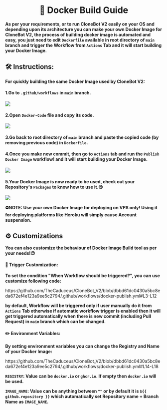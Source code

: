 <h1 align="center"><b>🐳 Docker Build Guide</b></h1>
<p><b>As per your requirements, or to run CloneBot V2 easily on your OS and depending upon its architecture you can make your own Docker Image for CloneBot V2, the process of building docker image is automated and easy, you just need to edit <code>Dockerfile</code> available in root directory of <code>main</code> branch and trigger the Workflow from <code>Actions</code> Tab and it will start building your Docker Image.</b></p>
<h2><b>🛠️ Instructions:</b></h2>
<p><b>For quickly building the same Docker Image used by CloneBot V2:</b></p>
<h4><b>1.Go to <code>.github/workflows</code> in <code>main</code> branch.</b></h4>
<img src="https://user-images.githubusercontent.com/87380104/176392810-a0c1b483-82f9-4927-acca-0b9dc3826975.png">
<h4><b>2.Open <code>Docker-Code</code> file and copy its code.</b></h4>
<img src="https://user-images.githubusercontent.com/87380104/183818049-2ee29172-c9cf-4d47-bf53-741f1aa9ef70.png">
<h4><b>3.Go back to root directory of <code>main</code> branch and paste the copied code (by removing previous code) in <code>Dockerfile</code>.</b></h4>
<h4><b>4.Once you make new commit, then go to <code>Actions</code> tab and run the <code>Publish Docker Image</code> workflow! and it will start building your Docker Image.</b></h4>
<img src="https://user-images.githubusercontent.com/87380104/183817676-817d3b8a-1bad-4fa3-9043-9ee6f15f394b.png">
<h4><b>5.Your Docker Image is now ready to be used, check out your Repository's <code>Packages</code> to know how to use it.😊</b></h4>
<img src="https://user-images.githubusercontent.com/87380104/176394861-8d0567c2-96ec-4b5b-a5cf-ef20f409489d.png">
<p><b>⛔NOTE: Use your own Docker Image for deploying on VPS only! Using it for deploying platforms like Heroku will simply cause Account suspension.</b></p>
<h2><b>⚙️ Customizations</b></h2>
<p><b>You can also customize the behaviour of Docker Image Build tool as per your needs!😉</b></p>
<h4><b>🔫 Trigger Customization:</b></h4>
<p><b>To set the condition "When Workflow should be triggered?", you can use customize following code:</b></p>
https://github.com/TheCaduceus/CloneBot_V2/blob/dbbd61dc0430a5bc8eda672ef4e123a9ee5c2794/.github/workflows/docker-publish.yml#L3-L12
<p><b>by default, Workflow will be triggered only if user manually do it from <code>Actions</code> Tab otherwise if automatic workflow trigger is enabled then it will get triggered automatically when there is new commit (including Pull Request) in <code>main</code> branch which can be changed.</b></p>
<h4><b>✏️ Environment Variables:</b></h4>
<p><b>By setting environment variables you can change the Registry and Name of your Docker Image:</b></p>
https://github.com/TheCaduceus/CloneBot_V2/blob/dbbd61dc0430a5bc8eda672ef4e123a9ee5c2794/.github/workflows/docker-publish.yml#L14-L18
<p><b><code>REGISTRY</code>: Value can be <code>docker.io</code> or <code>ghcr.io</code>. If empty then <code>docker.io</code> will be used.</b></p>
<p><b><code>IMAGE_NAME</code>: Value can be anything between <code>""</code> or by default it is <code>${{ github.repository }}</code> which automatically set Repository name + Branch Name as <code>IMAGE_NAME</code>.</b></p>

